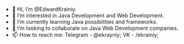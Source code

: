 - 👋 Hi, I’m @EdwardKrainiy.
- 👀 I’m interested in Java Development and Web Development.
- 🌱 I’m currently learning Java possibilities and frameworks.
- 💞️ I’m looking to collaborate on Java Web Development companies.
- 📫 How to reach me: Telegram - @ekrayniy; VK - /ekrainiy; 
      

<!---
EdwardKrainiy/EdwardKrainiy is a ✨ special ✨ repository because its `README.md` (this file) appears on your GitHub profile.
You can click the Preview link to take a look at your changes.
--->
